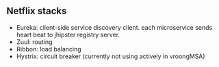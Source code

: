 ## Netflix stacks

- Eureka: client-side service discovery client. each microservice sends heart beat to jhipster registry server.
- Zuul: routing
- Ribbon: load balancing
- Hystrix: circuit breaker (currently not using actively in vroongMSA)
